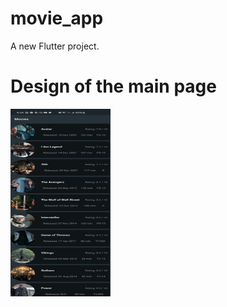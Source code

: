 # movie_app

A new Flutter project.

# Design of the main page
<img src="Screenshot_20200828-163411.jpg" alt="MainPage" height="300px" width="160px">
